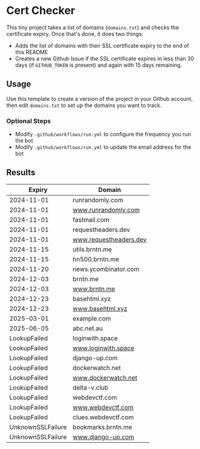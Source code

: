 # Cert Checker

This tiny project takes a list of domains (`domains.txt`) and checks the certificate expiry. Once that's done, it does two things:

- Adds the list of domains with their SSL certificate expiry to the end of this README
- Creates a new Github Issue if the SSL certificate expires in less than 30 days (if `GITHUB_TOKEN` is present) and again with 15 days remaining.


## Usage

Use this template to create a version of the project in your Github account, then edit `domains.txt` to set up the domains you want to track.


### Optional Steps

- Modify `.github/workflows/run.yml` to configure the frequency you run the bot
- Modify `.github/workflows/run.yml` to update the email address for the bot

## Results

| Expiry    | Domain   |
|-----------|----------|
| 2024-11-01 | runrandomly.com |
| 2024-11-01 | www.runrandomly.com |
| 2024-11-01 | fastmail.com |
| 2024-11-01 | requestheaders.dev |
| 2024-11-01 | www.requestheaders.dev |
| 2024-11-15 | utils.brntn.me |
| 2024-11-15 | hn500.brntn.me |
| 2024-11-20 | news.ycombinator.com |
| 2024-12-03 | brntn.me |
| 2024-12-03 | www.brntn.me |
| 2024-12-23 | basehtml.xyz |
| 2024-12-23 | www.basehtml.xyz |
| 2025-03-01 | example.com |
| 2025-06-05 | abc.net.au |
| LookupFailed | loginwith.space |
| LookupFailed | www.loginwith.space |
| LookupFailed | django-up.com |
| LookupFailed | dockerwatch.net |
| LookupFailed | www.dockerwatch.net |
| LookupFailed | delta-v.club |
| LookupFailed | webdevctf.com |
| LookupFailed | www.webdevctf.com |
| LookupFailed | clues.webdevctf.com |
| UnknownSSLFailure | bookmarks.brntn.me |
| UnknownSSLFailure | www.django-up.com |
